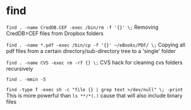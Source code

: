 # find

`find . -name CredDB.CEF -exec /bin/rm -f '{}' \;` Removing CredDB>CEF files from Dropbox folders

`find . -name *.pdf -exec /bin/cp -f '{}' ~/eBooks/PDF/ \;` Copying all pdf files from a certain directory/sub-directory tree to a 'single' folder

`find . -name CVS -exec rm -rf {} \;` CVS hack for cleaning cvs folders recursively

`find . -mmin -5`

`find -type f -exec sh -c "file {} | grep text >/dev/null" \; -print` This is more powerful than `ls **/*(.)` cause that will also include binary files
